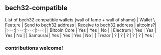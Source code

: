 ## bech32-compatible
List of bech32 compatible wallets (wall of fame + wall of shame)
| Wallet \ Feature | Send to bech32 address | Receive to bech32 address | altcoins?|
|:---:|:---:|:---:|:---:|
| Bitcoin Core | Yes | Yes | No |
| Electrum | Yes | Yes | Yes | No | 
| Samourai | Yes | Yes | Yes | No |
| Trezor | ? | ? | ? | ? | ? | Yes |

### contributions welcome!
